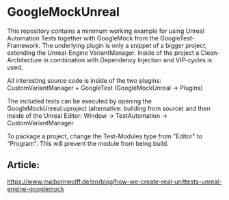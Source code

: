 # GoogleMockUnreal

This repository contains a minimum working example for using Unreal Automation Tests together with GoogleMock from the GoogleTest-Framework.
The underlying plugin is only a snippet of a bigger project, extending the Unreal-Engine VariantManager. Inside of the project a Clean-Architecture in combination with Dependency Injection and VIP-cycles is used.

All interesting source code is inside of the two plugins: CustomVariantManager + GoogleTest (GoogleMockUnreal -> Plugins)

The included tests can be executed by opening the GoogleMockUnreal.uproject (alternative: building from source) and then inside of the Unreal Editor: 
Window -> TestAutomation -> CustomVariantManager

To package a project, change the Test-Modules type from "Editor" to "Program". This will prevent the module from being build.

## Article:
https://www.maibornwolff.de/en/blog/how-we-create-real-unittests-unreal-engine-googlemock